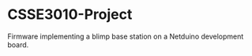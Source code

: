 CSSE3010-Project
================

Firmware implementing a blimp base station on a Netduino development board.
